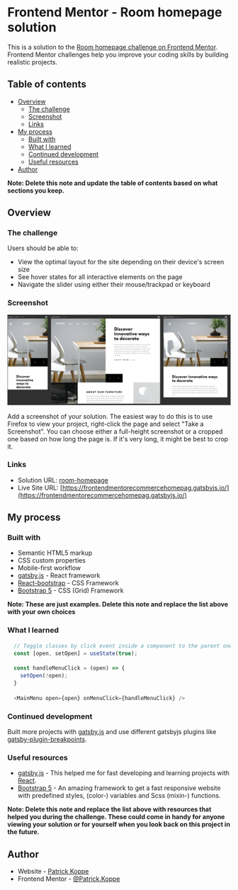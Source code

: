 # Frontend Mentor - Room homepage solution

This is a solution to the [Room homepage challenge on Frontend Mentor](https://www.frontendmentor.io/challenges/room-homepage-BtdBY_ENq). Frontend Mentor challenges help you improve your coding skills by building realistic projects. 

## Table of contents

- [Overview](#overview)
  - [The challenge](#the-challenge)
  - [Screenshot](#screenshot)
  - [Links](#links)
- [My process](#my-process)
  - [Built with](#built-with)
  - [What I learned](#what-i-learned)
  - [Continued development](#continued-development)
  - [Useful resources](#useful-resources)
- [Author](#author)

**Note: Delete this note and update the table of contents based on what sections you keep.**

## Overview

### The challenge

Users should be able to:

- View the optimal layout for the site depending on their device's screen size
- See hover states for all interactive elements on the page
- Navigate the slider using either their mouse/trackpad or keyboard

### Screenshot

![](./screenshot.jpg)

Add a screenshot of your solution. The easiest way to do this is to use Firefox to view your project, right-click the page and select "Take a Screenshot". You can choose either a full-height screenshot or a cropped one based on how long the page is. If it's very long, it might be best to crop it.

### Links

- Solution URL: [room-homepage](https://github.com/Patrick-Koppe/frontend-mentor-ecommerce-homepage/tree/master/room-homepage)
- Live Site URL: [https://frontendmentorecommercehomepag.gatsbyjs.io/](https://frontendmentorecommercehomepag.gatsbyjs.io/)

## My process

### Built with

- Semantic HTML5 markup
- CSS custom properties
- Mobile-first workflow
- [gatsby.js](https://www.gatsbyjs.com/) - React framework
- [React-bootstrap](https://react-bootstrap.github.io/) - CSS Framework
- [Bootstrap 5](https://getbootstrap.com/) - CSS (Grid) Framework

**Note: These are just examples. Delete this note and replace the list above with your own choices**

### What I learned

```js
  // Toggle classes by click event inside a component to the parent one.
  const [open, setOpen] = useState(true);

  const handleMenuClick = (open) => {
    setOpen(!open);
  }

  <MainMenu open={open} onMenuClick={handleMenuClick} />
```

### Continued development

Built more projects with [gatsby.js](https://www.gatsbyjs.com/) and use different gatsbyjs plugins like [gatsby-plugin-breakpoints](https://www.gatsbyjs.com/plugins/gatsby-plugin-breakpoints/).


### Useful resources

- [gatsby.js](https://www.gatsbyjs.com/) - This helped me for fast developing and learning projects with [React](https://reactjs.org/). 
- [Bootstrap 5](https://getbootstrap.com/) - An amazing framework to get a fast responsive website with predefined styles, (color-) variables and Scss (mixin-) functions.

**Note: Delete this note and replace the list above with resources that helped you during the challenge. These could come in handy for anyone viewing your solution or for yourself when you look back on this project in the future.**

## Author

- Website - [Patrick Koppe](https://patrickkoppe.de)
- Frontend Mentor - [@Patrick.Koppe](https://www.frontendmentor.io/profile/Patrick.Koppe)
